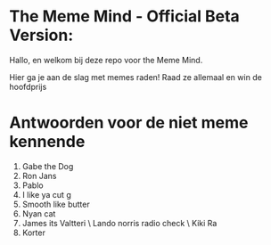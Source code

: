 # The Meme Mind - Official Beta Version:

Hallo, en welkom bij deze repo voor the Meme Mind.

Hier ga je aan de slag met memes raden!
Raad ze allemaal en win de hoofdprijs

# Antwoorden voor de niet meme kennende

 1. Gabe the Dog
 2. Ron Jans
 3. Pablo
 4. I like ya cut g
 5. Smooth like butter
 6. Nyan cat
 7. James its Valtteri \ Lando norris radio check \ Kiki Ra
 8. Korter
